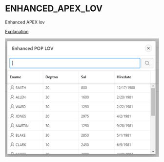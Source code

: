 # ENHANCED_APEX_LOV
Enhanced APEX lov

<a href="https://www.ashishsahay.com/2020/04/pop-up-lov-enhancements-in-oracle-apex.html">Explanation </a>

<img src="https://raw.githubusercontent.com/ashishtheapexian/ENHANCED_APEX_LOV/master/Preview.png"/>
